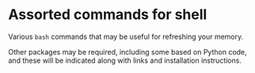 # Assorted commands for shell
Various `bash` commands that may be useful for refreshing your memory.

Other packages may be required, including some based on Python code, and these will be indicated along with links and installation instructions.
